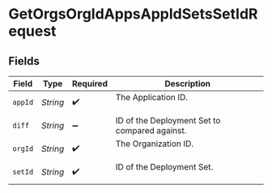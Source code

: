 # GetOrgsOrgIdAppsAppIdSetsSetIdRequest


## Fields

| Field                                         | Type                                          | Required                                      | Description                                   |
| --------------------------------------------- | --------------------------------------------- | --------------------------------------------- | --------------------------------------------- |
| `appId`                                       | *String*                                      | :heavy_check_mark:                            | The Application ID.<br/><br/>                 |
| `diff`                                        | *String*                                      | :heavy_minus_sign:                            | ID of the Deployment Set to compared against. |
| `orgId`                                       | *String*                                      | :heavy_check_mark:                            | The Organization ID.<br/><br/>                |
| `setId`                                       | *String*                                      | :heavy_check_mark:                            | ID of the Deployment Set.<br/><br/>           |